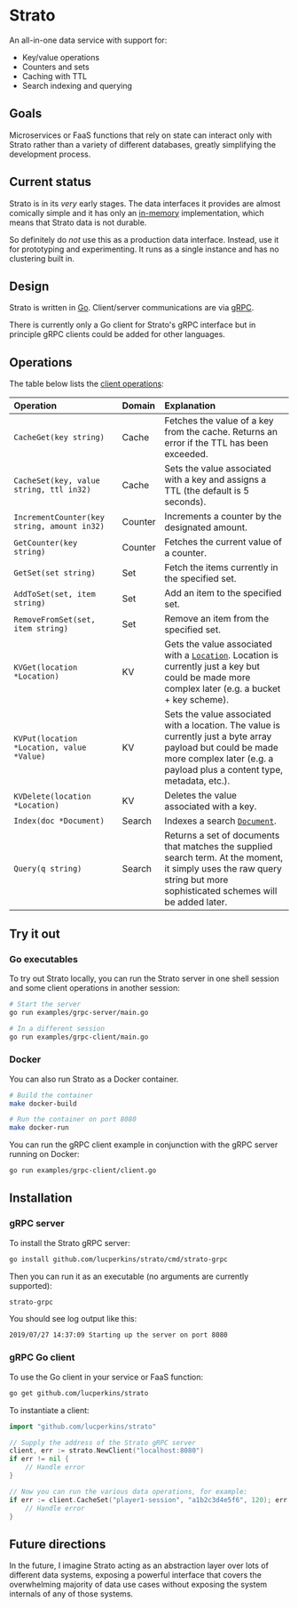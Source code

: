 # Strato

An all-in-one data service with support for:

* Key/value operations
* Counters and sets
* Caching with TTL
* Search indexing and querying

## Goals

Microservices or FaaS functions that rely on state can interact only with Strato rather than a variety of different databases, greatly simplifying the development process.

## Current status

Strato is in its *very* early stages. The data interfaces it provides are almost comically simple and it has only an [in-memory](memory.go) implementation, which means that Strato data is not durable.

So definitely do *not* use this as a production data interface. Instead, use it for prototyping and experimenting. It runs as a single instance and has no clustering built in.

## Design

Strato is written in [Go](https://golang.org). Client/server communications are via [gRPC](https://grpc.io).

There is currently only a Go client for Strato's gRPC interface but in principle gRPC clients could be added for other languages.

## Operations

The table below lists the [client operations](./client.go):

Operation | Domain | Explanation
:---------|:-------|:-----------
`CacheGet(key string)` | Cache | Fetches the value of a key from the cache. Returns an error if the TTL has been exceeded.
`CacheSet(key, value string, ttl in32)` | Cache | Sets the value associated with a key and assigns a TTL (the default is 5 seconds).
`IncrementCounter(key string, amount in32)` | Counter | Increments a counter by the designated amount.
`GetCounter(key string)` | Counter | Fetches the current value of a counter.
`GetSet(set string)` | Set | Fetch the items currently in the specified set.
`AddToSet(set, item string)` | Set | Add an item to the specified set.
`RemoveFromSet(set, item string)` | Set | Remove an item from the specified set.
`KVGet(location *Location)` | KV | Gets the value associated with a [`Location`](./kv.go). Location is currently just a key but could be made more complex later (e.g. a bucket + key scheme).
`KVPut(location *Location, value *Value)` | KV | Sets the value associated with a location. The value is currently just a byte array payload but could be made more complex later (e.g. a payload plus a content type, metadata, etc.).
`KVDelete(location *Location)` | KV | Deletes the value associated with a key.
`Index(doc *Document)` | Search | Indexes a search [`Document`](./search.go).
`Query(q string)` | Search | Returns a set of documents that matches the supplied search term. At the moment, it simply uses the raw query string but more sophisticated schemes will be added later.

## Try it out

### Go executables

To try out Strato locally, you can run the Strato server in one shell session and some client operations in another session:

```bash
# Start the server
go run examples/grpc-server/main.go

# In a different session
go run examples/grpc-client/main.go
```

### Docker

You can also run Strato as a Docker container.

```bash
# Build the container
make docker-build

# Run the container on port 8080
make docker-run
```

You can run the gRPC client example in conjunction with the gRPC server running on Docker:

```bash
go run examples/grpc-client/client.go
```

## Installation

### gRPC server

To install the Strato gRPC server:

```bash
go install github.com/lucperkins/strato/cmd/strato-grpc
```

Then you can run it as an executable (no arguments are currently supported):

```bash
strato-grpc
```

You should see log output like this:

```log
2019/07/27 14:37:09 Starting up the server on port 8080
```

### gRPC Go client

To use the Go client in your service or FaaS function:

```bash
go get github.com/lucperkins/strato
```

To instantiate a client:

```go
import "github.com/lucperkins/strato"

// Supply the address of the Strato gRPC server
client, err := strato.NewClient("localhost:8080")
if err != nil { 
    // Handle error
}

// Now you can run the various data operations, for example:
if err := client.CacheSet("player1-session", "a1b2c3d4e5f6", 120); err != nil {
    // Handle error
}
```

## Future directions

In the future, I imagine Strato acting as an abstraction layer over lots of different data systems, exposing a powerful interface that covers the overwhelming majority of data use cases without exposing the system internals of any of those systems.
